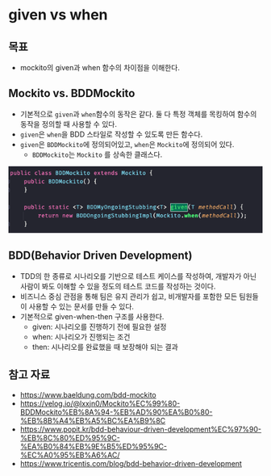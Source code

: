 # given vs when

## 목표

- mockito의 given과 when 함수의 차이점을 이해한다.

## Mockito vs. BDDMockito

- 기본적으로 `given`과 `when`함수의 동작은 같다. 둘 다 특정 객체를 목킹하여 함수의 동작을 정의할 때 사용할 수 있다.
- `given`은 `when`을 BDD 스타일로 작성할 수 있도록 만든 함수다.
- `given`은 `BDDMockito`에 정의되어있고, `when`은 `Mockito`에 정의되어 있다.
	- `BDDMockito`는 `Mockito` 를 상속한 클래스다.

![](assets/Pasted%20image%2020230213162950.png)

## BDD(Behavior Driven Development)

- TDD의 한 종류로 시나리오를 기반으로 테스트 케이스를 작성하여, 개발자가 아닌 사람이 봐도 이해할 수 있을 정도의 테스트 코드를 작성하는 것이다.
- 비즈니스 중심 관점을 통해 팀은 유지 관리가 쉽고, 비개발자를 포함한 모든 팀원들이 사용할 수 있는 문서를 만들 수 있다.
- 기본적으로 given-when-then 구조를 사용한다.
	- given: 시나리오를 진행하기 전에 필요한 설정
	- when: 시나리오가 진행되는 조건
	- then: 시나리오를 완료했을 때 보장해야 되는 결과

## 참고 자료

- https://www.baeldung.com/bdd-mockito
- https://velog.io/@lxxjn0/Mockito%EC%99%80-BDDMockito%EB%8A%94-%EB%AD%90%EA%B0%80-%EB%8B%A4%EB%A5%BC%EA%B9%8C
- https://www.popit.kr/bdd-behaviour-driven-development%EC%97%90-%EB%8C%80%ED%95%9C-%EA%B0%84%EB%9E%B5%ED%95%9C-%EC%A0%95%EB%A6%AC/
- https://www.tricentis.com/blog/bdd-behavior-driven-development